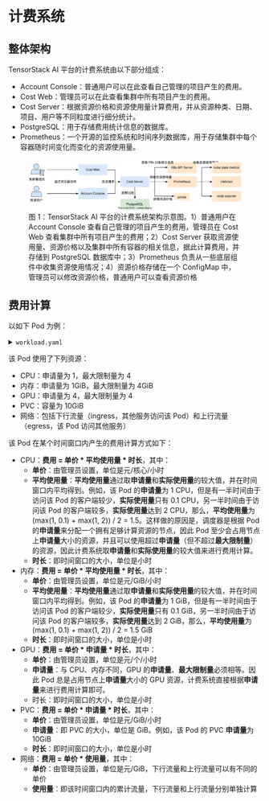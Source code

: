 # 计费系统

## 整体架构

TensorStack AI 平台的计费系统由以下部分组成：

* Account Console：普通用户可以在此查看自己管理的项目产生的费用。
* Cost Web：管理员可以在此查看集群中所有项目产生的费用。
* Cost Server：根据资源价格和资源使用量计算费用，并从资源种类、日期、项目、用户等不同粒度进行细分统计。
* PostgreSQL：用于存储费用统计信息的数据库。
* Prometheus：一个开源的监控系统和时间序列数据库，用于存储集群中每个容器随时间变化而变化的资源使用量。

<figure class="architecture">
  <img alt="architecture" src="../assets/cost/architecture.drawio.svg" />
  <figcaption>图 1：TensorStack AI 平台的计费系统架构示意图。1）普通用户在 Account Console 查看自己管理的项目产生的费用，管理员在 Cost Web 查看集群中所有项目产生的费用；2）Cost Server 获取资源使用量、资源价格以及集群中所有容器的相关信息，据此计算费用，并存储到 PostgreSQL 数据库中；3）Prometheus 负责从一些底层组件中收集资源使用情况；4）资源价格存储在一个 ConfigMap 中，管理员可以修改资源价格，普通用户可以查看资源价格</figcaption>
</figure>

## 费用计算

以如下 Pod 为例：

<details><summary><code class="hljs">workload.yaml</code></summary>

```yaml
apiVersion: v1
kind: PersistentVolumeClaim
metadata:
  name: data
spec:
  accessModes:
  - ReadWriteMany
  resources:
    requests:
      storage: 10Gi
---
apiVersion: v1
kind: Pod
metadata:
  name: serving
spec:
  containers:
    - name: serving
      image: <some-sesrving-image>
      resources:
        limits:
          cpu: 4
          memory: 4Gi
          nvidia.com/gpu: 4
        requests:
          cpu: 1
          memory: 1Gi
          nvidia.com/gpu: 4
      volumeMounts:
        - mountPath: /data
          name: datadir
  volumes:
    - name: datadir
      persistentVolumeClaim:
        claimName: data
```

</details>


该 Pod 使用了下列资源：

* CPU：申请量为 1，最大限制量为 4
* 内存：申请量为 1GiB，最大限制量为 4GiB
* GPU：申请量为 4，最大限制量为 4
* PVC：容量为 10GiB
* 网络：包括下行流量（ingress，其他服务访问该 Pod）和上行流量（egress，该 Pod 访问其他服务）

该 Pod 在某个时间窗口内产生的费用计算方式如下：

* CPU：**费用 = 单价 * 平均使用量 * 时长**，其中：
    * **单价**：由管理员设置，单位是元/核心/小时
    * **平均使用量**：**平均使用量**通过取**申请量**和**实际使用量**的较大值，并在时间窗口内平均得到。例如，该 Pod 的**申请量**为 1 CPU，但是有一半时间由于访问该 Pod 的客户端较少，**实际使用量**只有 0.1 CPU，另一半时间由于访问该 Pod 的客户端较多，**实际使用量**达到 2 CPU，那么，**平均使用量**为 (max(1, 0.1) + max(1, 2)) / 2 = 1.5。这样做的原因是，调度器是根据 Pod 的**申请量**来分配一个拥有足够计算资源的节点，因此 Pod 至少会占用节点上**申请量**大小的资源，并且可以使用超过**申请量**（但不超过**最大限制量**）的资源，因此计费系统取**申请量**和**实际使用量**的较大值来进行费用计算。
    * **时长**：即时间窗口的大小，单位是小时
* 内存：**费用 = 单价 * 平均使用量 * 时长**，其中：
    * **单价**：由管理员设置，单位是元/GiB/小时
    * **平均使用量**：**平均使用量**通过取**申请量**和**实际使用量**的较大值，并在时间窗口内平均得到。例如，该 Pod 的**申请量**为 1 GiB，但是有一半时间由于访问该 Pod 的客户端较少，**实际使用量**只有 0.1 GiB，另一半时间由于访问该 Pod 的客户端较多，**实际使用量**达到 2 GiB，那么，**平均使用量**为 (max(1, 0.1) + max(1, 2)) / 2 = 1.5 GiB
    * **时长**：即时间窗口的大小，单位是小时
* GPU：**费用 = 单价 * 申请量 * 时长**，其中：
    * **单价**：由管理员设置，单位是元/个/小时
    * **申请量**：与 CPU、内存不同，GPU 的**申请量**、**最大限制量**必须相等。因此 Pod 总是占用节点上**申请量**大小的 GPU 资源，计费系统直接根据**申请量**来进行费用计算即可。
    * 时长：即时间窗口的大小，单位是小时
* PVC：**费用 = 单价 * 申请量 * 时长**，其中：
    * **单价**：由管理员设置，单位是元/GiB/小时
    * **申请量**：即 PVC 的大小，单位是 GiB。例如，该 Pod 的 PVC **申请量**为 10GiB
    * **时长**：即时间窗口的大小，单位是小时
* 网络：**费用 = 单价 * 使用量**，其中：
    * **单价**：由管理员设置，单位是元/GiB，下行流量和上行流量可以有不同的单价
    * **使用量**：即该时间窗口内的累计流量，下行流量和上行流量分别单独计算

